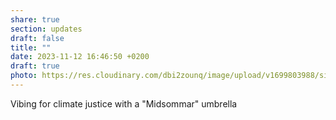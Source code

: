 ```yaml
---
share: true
section: updates
draft: false
title: ""
date: 2023-11-12 16:46:50 +0200
draft: true
photo: https://res.cloudinary.com/dbi2zounq/image/upload/v1699803988/sixmyf8niqpih1g7zhw7.jpg
---
```



Vibing for climate justice with a "Midsommar" umbrella